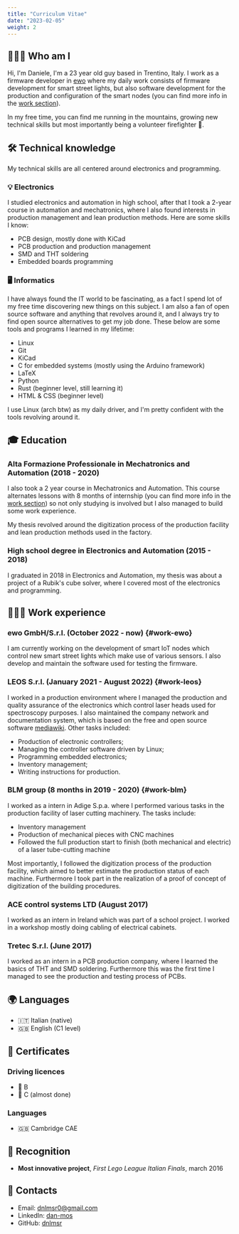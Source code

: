 ```yaml
---
title: "Curriculum Vitae"
date: "2023-02-05"
weight: 2
---
```

## 🙋🏼‍♂️ Who am I

Hi, I'm Daniele, I'm a 23 year old guy based in Trentino, Italy. I
work as a firmware developer in [ewo](http://www.ewo.com) where my
daily work consists of firmware development for smart street lights,
but also software development for the production and configuration of
the smart nodes (you can find more info in the [work
section](#work-ewo)).

In my free time, you can find me running in the mountains, growing new
technical skills but most importantly being a volunteer firefighter 🚒.

## 🛠️ Technical knowledge

My technical skills are all centered around electronics and programming.

### 💡 Electronics

I studied electronics and automation in high school, after that I took a
2-year course in automation and mechatronics, where I also found
interests in production management and lean production methods. Here are
some skills I know:

-   PCB design, mostly done with KiCad
-   PCB production and production management
-   SMD and THT soldering
-   Embedded boards programming

### 🖥️ Informatics

I have always found the IT world to be fascinating, as a fact I spend lot of my
free time discovering new things on this subject. I am also a fan of open source
software and anything that revolves around it, and I always try to find open
source alternatives to get my job done. These below are some tools and programs
I learned in my lifetime:

- Linux
- Git
- KiCad
- C for embedded systems (mostly using the Arduino framework)
- LaTeX
- Python
- Rust (beginner level, still learning it)
- HTML & CSS (beginner level)

I use Linux (arch btw) as my daily driver, and I'm pretty confident with the
tools revolving around it.

## 🎓 Education

### Alta Formazione Professionale in Mechatronics and Automation (2018 - 2020)

I also took a 2 year course in Mechatronics and Automation. This course
alternates lessons with 8 months of internship (you can find more info
in the [work section](#work-blm)) so not only studying is involved but I
also managed to build some work experience.

My thesis revolved around the digitization process of the production
facility and lean production methods used in the factory.

### High school degree in Electronics and Automation (2015 - 2018)

I graduated in 2018 in Electronics and Automation, my thesis was about a
project of a Rubik's cube solver, where I covered most of the
electronics and programming.

## 👨🏼‍💻 Work experience

### ewo GmbH/S.r.l. (October 2022 - now) {#work-ewo}
I am currently working on the development of smart IoT nodes which
control new smart street lights which make use of various sensors. I
also develop and maintain the software used for testing the firmware.

### LEOS S.r.l. (January 2021 - August 2022) {#work-leos}

I worked in a production environment where I managed the production
and quality assurance of the electronics which control laser heads
used for spectroscopy purposes. I also maintained the company network
and documentation system, which is based on the free and open source
software [mediawiki](https://www.mediawiki.org/wiki/MediaWiki). Other
tasks included:
- Production of electronic controllers;
- Managing the controller software driven by Linux;
- Programming embedded electronics;
- Inventory management;
- Writing instructions for production.

### BLM group (8 months in 2019 - 2020) {#work-blm}

I worked as a intern in Adige S.p.a. where I performed various tasks in
the production facility of laser cutting machinery. The tasks include:

-   Inventory management
-   Production of mechanical pieces with CNC machines
-   Followed the full production start to finish (both mechanical and
    electric) of a laser tube-cutting machine

Most importantly, I followed the digitization process of the production
facility, which aimed to better estimate the production status of each
machine. Furthermore I took part in the realization of a proof of
concept of digitization of the building procedures.

### ACE control systems LTD (August 2017)

I worked as an intern in Ireland which was part of a school project. I
worked in a workshop mostly doing cabling of electrical cabinets.

### Tretec S.r.l. (June 2017)

I worked as an intern in a PCB production company, where I learned the
basics of THT and SMD soldering. Furthermore this was the first time I
managed to see the production and testing process of PCBs.

## 🌍 Languages
- 🇮🇹 Italian (native)
- 🇬🇧 English (C1 level)

## 📜 Certificates

### Driving licences
- 🚗 B
- 🚚 C (almost done)

### Languages
- 🇬🇧 Cambridge CAE

## 🏅 Recognition
- **Most innovative project**, *First Lego League Italian Finals*, march 2016

## 📧 Contacts

-   Email: <dnlmsr0@gmail.com>
-   LinkedIn: [dan-mos](https://www.linkedin.com/in/dan-mos)
-   GitHub: [dnlmsr](https://github.com/dnlmsr)
